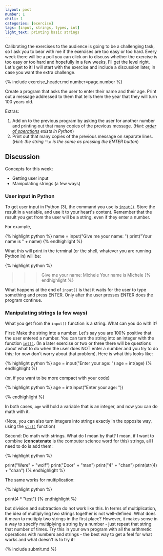 ```yaml
---
layout: post
number: 1
chili: 1
categories: [exercise]
tags: [input, strings, types, int]
light_text: printing basic strings
---
```


Calibrating the exercises to the audience is going to be a challenging task, so I ask you to bear with me if the exercises are too easy or too hard. Every week there will be a poll you can click on to discuss whether the exercise is too easy or too hard and hopefully in a few weeks, I'll get the level right. Let's get to it! I will start with the exercise and include a discussion later, in case you want the extra challenge.

{% include exercise_header.md number=page.number %}

Create a program that asks the user to enter their name and their age. Print out a message addressed to them that tells them the year that they will turn 100 years old. 

Extras: 

1. Add on to the previous program by asking the user for another number and printing out that many copies of the previous message. (_Hint: [order of operations](http://www.mathsisfun.com/operation-order-pemdas.html) exists in Python_)
2. Print out that many copies of the previous message on separate lines. (_Hint: the string `"\n` is the same as pressing the ENTER button_)

## Discussion

Concepts for this week:

* Getting user input 
* Manipulating strings (a few ways)

### User input in Python

To get user input in Python (3), the command you use is [`input()`](https://docs.python.org/3.3/library/functions.html?highlight=input#input). Store the result in a variable, and use it to your heart's content. Remember that the result you get from the user will be a string, even if they enter a number. 

For example, 

{% highlight python %}
name = input("Give me your name: ")
print("Your name is " + name)
{% endhighlight %}

What this will print in the terminal (or the shell, whatever you are running Python in) will be: 

{% highlight python %}
>>> Give me your name: Michele
Your name is Michele
{% endhighlight %}

What happens at the end of `input()` is that it waits for the user to type something and press ENTER. Only after the user presses ENTER does the program continue.
 
### Manipulating strings (a few ways)

What you get from the `input()` function is a string. What can you do with it? 

First: Make the string into a number. Let's say you are 100% positive that the user entered a number. You can turn the string into an integer with the function [`int()`](https://docs.python.org/3.3/library/functions.html#int). (In a later exercise or two or three there will be questions about what to do when the user does NOT enter a number and you try to do this; for now don't worry about that problem). Here is what this looks like: 

{% highlight python %}
age = input("Enter your age: ")
age = int(age)
{% endhighlight %}

(or, if you want to be more compact with your code)

{% highlight python %}
age = int(input("Enter your age: "))
	
{% endhighlight %}
		
In both cases, `age` will hold a variable that is an integer, and now you can do math with it. 

(Note, you can also turn integers into strings exactly in the opposite way,
using the [`str()`](https://docs.python.org/3.3/library/functions.html#str) function) 

Second: Do math with strings. What do I mean by that? I mean, if I want to combine (**concatenate** is the computer science word for this) strings, all I need to do is add them: 

{% highlight python %}
	
print("Were" + "wolf")
print("Door" + "man")
print("4" + "chan")
print(str(4) + "chan")
{% endhighlight %}

The same works for multiplication:

{% highlight python %}

print(4 * "test")
{% endhighlight %}

 but division and subtraction do not work like this. In terms of multiplication, the idea of multiplyling two strings together is not well-defined. What does it mean to multiply two strings in the first place? However, it makes sense in a way to specify multiplying a string by a number - just repeat that string that number of times. Try this in your own program with all the arithmetic operations with numbers and strings - the best way to get a feel for what works and what doesn't is to try it!

{% include submit.md %}

